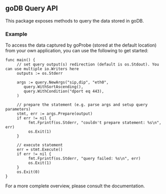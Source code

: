 goDB Query API
----------------

This package exposes methods to query the data stored in goDB.

### Example

To access the data captured by goProbe (stored at the default location) from your own application, you can use the following to get started:
```golang
func main() {
     // set query output(s) redirection (default is os.Stdout). You can use multiple io.Writers here
     outputs := os.Stderr

     args := query.NewArgs("sip,dip", "eth0",
        query.WithSortAscending(),
        query.WithCondition("dport eq 443),
     )

     // prepare the statement (e.g. parse args and setup query parameters)
     stmt, err := args.Prepare(output)
     if err != nil {
          fmt.Fprintf(os.Stderr, "couldn't prepare statement: %s\n", err)
          os.Exit(1)
     }

     // execute statement
     err = stmt.Execute()
     if err != nil {
          fmt.Fprintf(os.Stderr, "query failed: %s\n", err)
          os.Exit(1)
     }
     os.Exit(0)
}
```
For a more complete overview, please consult the documentation.
